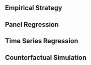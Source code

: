 ## Empirical Strategy



## Panel Regression





## Time Series Regression





## Counterfactual Simulation


